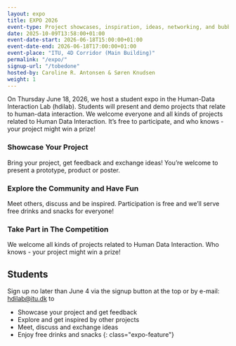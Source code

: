```yaml
---
layout: expo
title: EXPO 2026
event-type: Project showcases, inspiration, ideas, networking, and bubbles
date: 2025-10-09T13:58:00+01:00
event-date-start: 2026-06-18T15:00:00+01:00
event-date-end: 2026-06-18T17:00:00+01:00
event-place: "ITU, 4D Corridor (Main Building)"
permalink: "/expo/"
signup-url: "/tobedone"
hosted-by: Caroline R. Antonsen & Søren Knudsen
weight: 1
---
```


On Thursday June 18, 2026, we host a student expo in the Human-Data Interaction Lab (hdilab). Students will present and demo projects that relate to human-data interaction.
We welcome everyone and all kinds of projects related to Human Data Interaction.
It’s free to participate, and who knows - your project might win a prize!

### Showcase Your Project
Bring your project, get feedback and exchange ideas!
You’re welcome to present a prototype, product or poster.

### Explore the Community and Have Fun
Meet others, discuss and be inspired. Participation is free
and we’ll serve free drinks and snacks for everyone!

### Take Part in The Competition
We welcome all kinds of projects related to Human Data
Interaction. Who knows - your project might win a prize!


## Students

Sign up no later than June 4 via the signup button at the top or by e-mail: [hdilab@itu.dk](mailto:hdilab@itu.dk) to 

* Showcase your project and get feedback
* Explore and get inspired by other projects
* Meet, discuss and exchange ideas
* Enjoy free drinks and snacks
{: class="expo-feature"}

